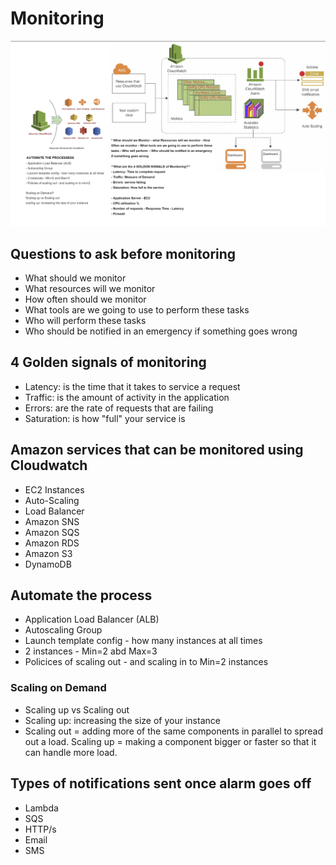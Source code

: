# Monitoring

![](images/monitoring.png)

## Questions to ask before monitoring
- What should we monitor
- What resources will we monitor
- How often should we monitor
- What tools are we going to use to perform these tasks
- Who will perform these tasks
- Who should be notified in an emergency if something goes wrong

## 4 Golden signals of monitoring
- Latency: is the time that it takes to service a request
- Traffic: is the amount of activity in the application
- Errors: are the rate of requests that are failing
- Saturation: is how "full" your service is

## Amazon services that can be monitored using Cloudwatch
- EC2 Instances
- Auto-Scaling
- Load Balancer
- Amazon SNS
- Amazon SQS
- Amazon RDS
- Amazon S3
- DynamoDB

## Automate the process
- Application Load Balancer (ALB)
- Autoscaling Group
- Launch template config - how many instances at all times
- 2 instances - Min=2 abd Max=3
- Policices of scaling out - and scaling in to Min=2 instances

### Scaling on Demand
- Scaling up vs Scaling out
- Scaling up: increasing the size of your instance
- Scaling out = adding more of the same components in parallel to spread out a load. Scaling up = making a component bigger or faster so that it can handle more load.

## Types of notifications sent once alarm goes off
- Lambda
- SQS   
- HTTP/s
- Email
- SMS